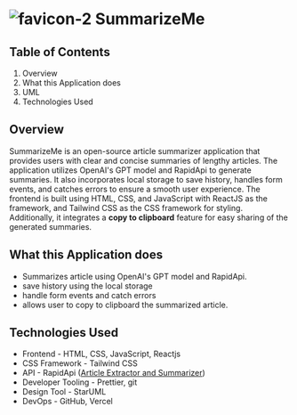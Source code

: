 #  ![favicon-2](https://user-images.githubusercontent.com/75694208/233992679-ffcb2c2d-578d-432f-835a-a3a99069c015.png) SummarizeMe

## Table of Contents
1. Overview
2. What this Application does
3. UML
4. Technologies Used

## Overview
SummarizeMe is an open-source article summarizer application that provides users with clear and concise summaries of lengthy articles. The application utilizes OpenAI's GPT model and RapidApi to generate summaries. It also incorporates local storage to save history, handles form events, and catches errors to ensure a smooth user experience. The frontend is built using HTML, CSS, and JavaScript with ReactJS as the framework, and Tailwind CSS as the CSS framework for styling. Additionally, it integrates a **copy to clipboard** feature for easy sharing of the generated summaries.


## What this Application does
- Summarizes article using OpenAI's GPT model and RapidApi.
- save history using the local storage
- handle form events and catch errors
- allows user to copy to clipboard the summarized article.

## Technologies Used
- Frontend - HTML, CSS, JavaScript, Reactjs
- CSS Framework - Tailwind CSS
- API - RapidApi ([Article Extractor and Summarizer](https://rapidapi.com/restyler/api/article-extractor-and-summarizer?utm_source=youtube.com%2FJavaScriptMastery&utm_medium=referral&utm_campaign=DevRel))
- Developer Tooling - Prettier, git
- Design Tool - StarUML
- DevOps - GitHub, Vercel

